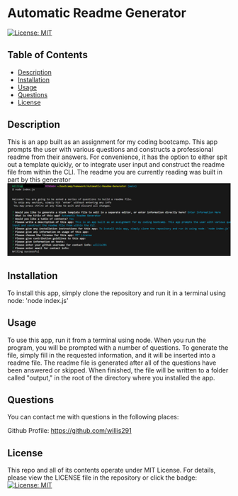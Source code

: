 # Automatic Readme Generator

[![License: MIT](https://img.shields.io/badge/License-MIT-yellow.svg)](https://opensource.org/licenses/MIT)

## Table of Contents

- [Description](#description)
- [Installation](#installation)
- [Usage](#usage)
- [Questions](#questions)
- [License](#license)

## Description

This is an app built as an assignment for my coding bootcamp. This app prompts the user with various questions and constructs a professional readme from their answers. For convenience, it has the option to either spit out a template quickly, or to integrate user input and construct the readme file from within the CLI. The readme you are currently reading was built in part by this generator
![App in use](./assets/screenshots/usage_screenshot.png "Screenshot of app in use")

## Installation

To install this app, simply clone the repository and run it in a terminal using node: 'node index.js'

## Usage

To use this app, run it from a terminal using node. When you run the program, you will be prompted with a number of questions. To generate the file, simply fill in the requested information, and it will be inserted into a readme file. The readme file is generated after all of the questions have been answered or skipped. When finished, the file will be written to a folder called "output," in the root of the directory where you installed the app.

## Questions

You can contact me with questions in the following places:<br/>

Github Profile: https://github.com/willis291<br/>

## License

This repo and all of its contents operate under MIT License. For details, please view the LICENSE file in the repository or click the badge: [![License: MIT](https://img.shields.io/badge/License-MIT-yellow.svg)](https://opensource.org/licenses/MIT)
